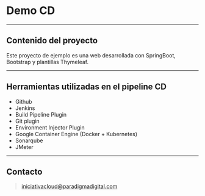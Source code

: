 # Demo CD

----
## Contenido del proyecto

Este proyecto de ejemplo es una web desarrollada con SpringBoot, Bootstrap y plantillas Thymeleaf.

----
## Herramientas utilizadas en el pipeline CD
* Github
* Jenkins
 * Build Pipeline Plugin
 * Git plugin
 * Environment Injector Plugin
* Google Container Engine (Docker + Kubernetes)
* Sonarqube
* JMeter

----
## Contacto

>iniciativacloud@paradigmadigital.com
